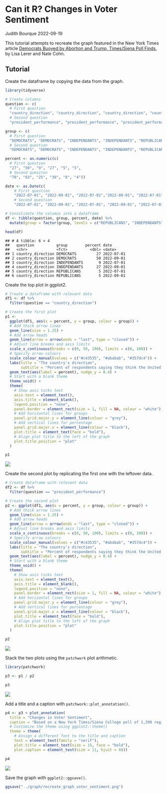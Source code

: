 Can it R? Changes in Voter Sentiment
================
Judith Bourque
2022-09-19

This tutorial attempts to recreate the graph featured in the New York
Times article [Democrats Buoyed by Abortion and Trump, Times/Siena Poll
Finds](https://www.nytimes.com/2022/09/16/us/politics/biden-democrats-abortion-trump-poll.html),
by Lisa Lerer and Nate Cohn.

## Tutorial

Create the dataframe by copying the data from the graph.

``` r
library(tidyverse)

# Create columns
question <- c(
  # First question
  "country_direction", "country_direction", "country_direction", "country_direction", "country_direction", "country_direction",
  # Second question
  "president_performance", "president_performance", "president_performance", "president_performance", "president_performance", "president_performance")

group <- c(
  # First question
  "DEMOCRATS", "DEMOCRATS", "INDEPENDANTS", "INDEPENDANTS", "REPUBLICANS", "REPUBLICANS",
  # Second question
  "DEMOCRATS", "DEMOCRATS", "INDEPENDANTS", "INDEPENDANTS", "REPUBLICANS", "REPUBLICANS")

percent <- as.numeric(c(
  # First question
  "27", "50", "9", "27", "5", "5",
  # Second quesiton
  "70", "83", "25", "39", "8", "4"))

date <- as.Date(c(
    # First question
    "2022-07-01", "2022-09-01", "2022-07-01","2022-09-01", "2022-07-01", "2022-09-01",
    # Second question
    "2022-07-01", "2022-09-01", "2022-07-01", "2022-09-01", "2022-07-01", "2022-09-01"))

# Consolidate the columns into a dataframe
df <- tibble(question, group, percent, date) %>% 
  mutate(group = factor(group, levels = c("REPUBLICANS", "INDEPENDANTS", "DEMOCRATS")))

head(df)
```

    ## # A tibble: 6 × 4
    ##   question          group        percent date      
    ##   <chr>             <fct>          <dbl> <date>    
    ## 1 country_direction DEMOCRATS         27 2022-07-01
    ## 2 country_direction DEMOCRATS         50 2022-09-01
    ## 3 country_direction INDEPENDANTS       9 2022-07-01
    ## 4 country_direction INDEPENDANTS      27 2022-09-01
    ## 5 country_direction REPUBLICANS        5 2022-07-01
    ## 6 country_direction REPUBLICANS        5 2022-09-01

Create the top plot in ggplot2.

``` r
# Create a dataframe with relevant data
df1 <- df %>%
  filter(question == "country_direction")

# Create the first plot
p1 <-
  ggplot(df1, aes(x = percent, y = group, colour = group)) +
  # Add thick arrow lines 
  geom_line(size = 1.25) +
  # Add arrow heads
  geom_line(arrow = arrow(ends = "last", type = "closed")) +
  # Adjust line breaks and axis limits
  scale_x_continuous(breaks = c(0, 50, 100), limits = c(0, 100)) +
  # Specify arrow colours
  scale_colour_manual(values = c("#c43535", "#ababab", "#357dc4")) +
  labs(title = "The country's direction",
       subtitle = "Percent of respondents saying they think the United States is on the right track,\nin a July poll and in a September poll") +
  geom_text(aes(label = percent), nudge_y = 0.4) +
  # Start with a blank theme
  theme_void() +
  theme(
    # Show axis ticks text
    axis.text = element_text(),
    axis.title = element_blank(),
    legend.position = "none",
    panel.border = element_rect(size = 1, fill = NA, colour = "white"),
    # Add horizontal lines for groups
    panel.grid.major.y = element_line(colour = "grey"),
    # Add vertical lines for percentage
    panel.grid.major.x = element_line(colour = "black"),
    plot.title = element_text(face = "bold"),
    # Align plot title to the left of the graph
    plot.title.position = "plot"
  )

p1
```

![](recreate_graph_voter_sentiment_files/figure-gfm/unnamed-chunk-2-1.png)<!-- -->

Create the second plot by replicating the first one with the leftover
data.

``` r
# Create dataframe with relevant data
df2 <- df %>%
  filter(question == "president_performance")

# Create the second plot
p2 <- ggplot(df1, aes(x = percent, y = group, colour = group)) +
  # Add thick arrow lines 
  geom_line(size = 1.25) +
  # Add arrow heads
  geom_line(arrow = arrow(ends = "last", type = "closed")) +
  # Adjust line breaks and axis limits
  scale_x_continuous(breaks = c(0, 50, 100), limits = c(0, 100)) +
  # Specify arrow colours
  scale_colour_manual(values = c("#c43535", "#ababab", "#357dc4")) +
  labs(title = "The country's direction",
       subtitle = "Percent of respondents saying they think the United States is on the right track,\nin a July poll and in a September poll") +
  geom_text(aes(label = percent), nudge_y = 0.4) +
  # Start with a blank theme
  theme_void() +
  theme(
    # Show axis ticks text
    axis.text = element_text(),
    axis.title = element_blank(),
    legend.position = "none",
    panel.border = element_rect(size = 1, fill = NA, colour = "white"),
    # Add horizontal lines for groups
    panel.grid.major.y = element_line(colour = "grey"),
    # Add vertical lines for percentage
    panel.grid.major.x = element_line(colour = "black"),
    plot.title = element_text(face = "bold"),
    # Align plot title to the left of the graph
    plot.title.position = "plot"
  )

p2
```

![](recreate_graph_voter_sentiment_files/figure-gfm/unnamed-chunk-3-1.png)<!-- -->

Stack the two plots using the `patchwork` plot arithmetic.

``` r
library(patchwork)

p3 <- p1 / p2 

p3
```

![](recreate_graph_voter_sentiment_files/figure-gfm/unnamed-chunk-4-1.png)<!-- -->

Add a title and a caption with `patchwork::plot_annotation()`.

``` r
p4 <- p3 + plot_annotation(
  title = "Changes in Voter Sentiment",
  caption = "Based on a New York Times/Siena College poll of 1,399 registered voters nationwide from Sept. 6 to \n14, 2022, following a similar poll of 849 voters from July 5 to 7 of this year. July results for \nindependents include respondents who identified with a third party. By Lalena Fisher",
  # Customize the theme using ggplot2::theme()
  theme = theme(
    # Assign a different font to the title and caption
    text = element_text(family = "serif"),
    plot.title = element_text(size = 15, face = "bold"),
    plot.caption = element_text(size = 11, hjust = 0)))

p4
```

![](recreate_graph_voter_sentiment_files/figure-gfm/unnamed-chunk-5-1.png)<!-- -->

Save the graph with `ggplot2::ggsave()`.

``` r
ggsave("../graph/recreate_graph_voter_sentiment.png")
```
